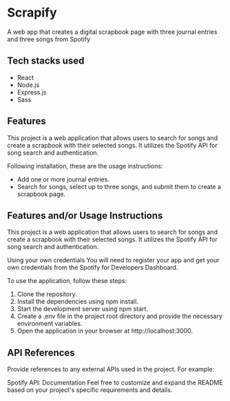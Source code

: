
# Scrapify

A web app that creates a digital scrapbook page with three journal entries and three songs from Spotify

## Tech stacks used

- React
- Node.js
- Express.js
- Sass
## Features

This project is a web application that allows users to search for songs and create a scrapbook with their selected songs. It utilizes the Spotify API for song search and authentication.

Following installation, these are the usage instructions:
- Add one or more journal entries.
- Search for songs, select up to three songs, and submit them to create a scrapbook page.


## Features and/or Usage Instructions

This project is a web application that allows users to search for songs and create a scrapbook with their selected songs. It utilizes the Spotify API for song search and authentication.

Using your own credentials
You will need to register your app and get your own credentials from the Spotify for Developers Dashboard.

To use the application, follow these steps:

1. Clone the repository.
2. Install the dependencies using npm install.
3. Start the development server using npm start.
4. Create a .env file in the project root directory and provide the necessary environment variables.
5. Open the application in your browser at http://localhost:3000.


## API References

Provide references to any external APIs used in the project. For example:

Spotify API: Documentation
Feel free to customize and expand the README based on your project's specific requirements and details.